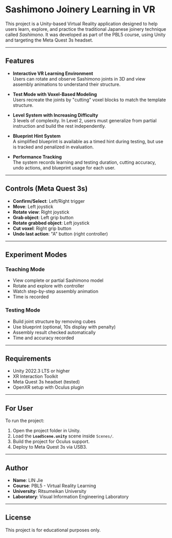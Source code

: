 # Sashimono Joinery Learning in VR

This project is a Unity-based Virtual Reality application designed to help users learn, explore, and practice the traditional Japanese joinery technique called *Sashimono*. It was developed as part of the PBL5 course, using Unity and targeting the Meta Quest 3s headset.

---

## Features

- **Interactive VR Learning Environment**  
  Users can rotate and observe Sashimono joints in 3D and view assembly animations to understand their structure.

- **Test Mode with Voxel-Based Modeling**  
  Users recreate the joints by "cutting" voxel blocks to match the template structure.

- **Level System with Increasing Difficulty**  
  3 levels of complexity. In Level 2, users must generalize from partial instruction and build the rest independently.

- **Blueprint Hint System**  
  A simplified blueprint is available as a timed hint during testing, but use is tracked and penalized in evaluation.

- **Performance Tracking**  
  The system records learning and testing duration, cutting accuracy, undo actions, and blueprint usage for each user.

---

## Controls (Meta Quest 3s)

- **Confirm/Select**: Left/Right trigger  
- **Move**: Left joystick  
- **Rotate view**: Right joystick  
- **Grab object**: Left grip button  
- **Rotate grabbed object**: Left joystick  
- **Cut voxel**: Right grip button  
- **Undo last action**: "A" button (right controller)

---

## Experiment Modes

### Teaching Mode
- View complete or partial Sashimono model
- Rotate and explore with controller
- Watch step-by-step assembly animation
- Time is recorded

### Testing Mode
- Build joint structure by removing cubes
- Use blueprint (optional, 10s display with penalty)
- Assembly result checked automatically
- Time and accuracy recorded

---

## Requirements

- Unity 2022.3 LTS or higher  
- XR Interaction Toolkit  
- Meta Quest 3s headset (tested)  
- OpenXR setup with Oculus plugin

---

## For User

To run the project:

1. Open the project folder in Unity.
2. Load the **`LoadScene.unity`** scene inside `Scenes/`.
3. Build the project for Oculus support.
4. Deploy to Meta Quest 3s via USB3.


---

## Author

- **Name**: LIN Jie  
- **Course**: PBL5 - Virtual Reality Learning  
- **University**: Ritsumeikan University
- **Laboratory**: Visual Information Engineering Laboratory

---

## License

This project is for educational purposes only.

